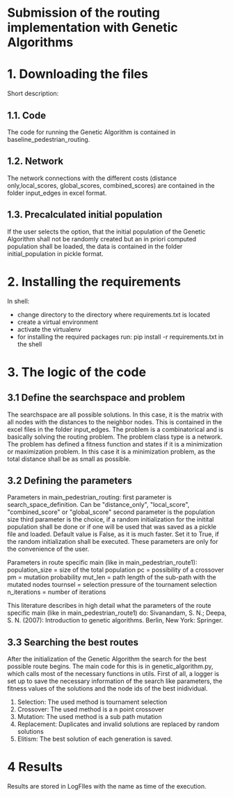 # Submission of the routing implementation with Genetic Algorithms
# 1.  Downloading the files
Short description: 
## 1.1.  Code  
The code for running the Genetic Algorithm is contained in baseline_pedestrian_routing.
## 1.2.    Network
The network connections with the different costs (distance only,local_scores, global_scores, combined_scores) are contained in the folder input_edges in excel format.
## 1.3.    Precalculated initial population
If the user selects the option, that the initial population of the Genetic Algorithm shall not be randomly created but an in priori computed population shall be loaded, the data is contained in the folder initial_population in pickle format.

# 2.  Installing the requirements
In shell:
*   change directory to the directory where requirements.txt is located
*   create a virtual environment
*   activate the virtualenv
*   for installing the required packages run:  pip install -r requirements.txt in the shell
 # 3. The logic of the code
 ## 3.1 Define the searchspace and problem
 The searchspace are all possible solutions. In this case, it is the matrix with all nodes with the distances to the neighbor nodes. This is contained in the excel files in the folder input_edges. The problem is a combinatorical and is basically solving the routing problem. The problem class type is a network. The problem has defined a fitness function and states if it is a minimization or maximization problem. In this case it is a minimization problem, as the total distance shall be as small as possible.
 ## 3.2 Defining the parameters
Parameters in main_pedestrian_routing: 
first parameter is search_space_definition. Can be "distance_only", "local_score", "combined_score" or "global_score"
second parameter is the population size
third parameter is the choice, if a random initialization for the initital population shall be done or if one will be used that was saved as a pickle file and loaded. Default value is False, as it is much faster. Set it to True, if the random initialization shall be executed.
These parameters are only for the convenience of the user.

Parameters in route specific main (like in main_pedestrian_route1):
population_size = size of the total population
pc = possibility of a crossover
pm = mutation probability
mut_len = path length of the sub-path with the mutated nodes
tournsel = selection pressure of the tournament selection
n_iterations = number of iterations

This literature describes in high detail what the parameters of the route specific main (like in main_pedestrian_route1) do:
Sivanandam, S. N.; Deepa, S. N. (2007): Introduction to genetic algorithms. Berlin, New York: Springer.

 ## 3.3 Searching the best routes
 After the initialization of the Genetic Algorithm the search for the best possible route begins. The main code for this is in genetic_algorithm.py, which calls most of the necessary functions in utils. First of all, a logger is set up to save the necessary information of the search like parameters, the fitness values of the solutions and the node ids of the best inidividual.
 1. Selection: The used method is tournament selection
 2. Crossover: The used method is a n point crossover
 3. Mutation: The used method is a sub path mutation
 4. Replacement: Duplicates and invalid solutions are replaced by random solutions
 5. Elitism: The best solution of each generation is saved.
 
 # 4 Results
 Results are stored in LogFIles with the name as time of the execution.
 
